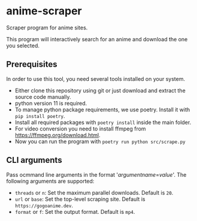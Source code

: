 # anime-scraper
Scraper program for anime sites.

This program will interactively search for an anime and download the one you selected.

## Prerequisites
In order to use this tool, you need several tools installed on your system.
* Either clone this repository using git or just download and extract the source code manually.
* python version 11 is required.
* To manage python package requirements, we use poetry. Install it with ```pip install poetry```.
* Install all required packages with ```poetry install``` inside the main folder.
* For video conversion you need to install ffmpeg from https://ffmpeg.org/download.html.
* Now you can run the program with ```poetry run python src/scrape.py```

## CLI arguments
Pass ocmmand line arguments in the format '*argumentname*=*value*'. The following arguments are supported:
* `threads` or `n`: Set the maximum parallel downloads. Default is `20`.
* `url` or `base`: Set the top-level scraping site. Default is `https://gogoanime.dev`.
* `format` or `f`: Set the output format. Default is `mp4`.